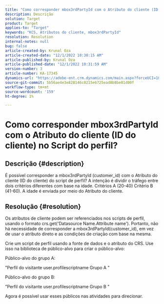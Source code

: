 ```yaml
---
title: "Como corresponder mbox3rdPartyId com o Atributo do cliente (ID do cliente) no Script de perfil?"
description: Descrição
solution: Target
product: Target
applies-to: "Target"
keywords: "KCS, Atributos do cliente, mbox3rdPartyId"
resolution: Resolution
internal-notes: null
bug: false
article-created-by: Krunal Oza
article-created-date: "12/1/2022 10:30:15 AM"
article-published-by: Krunal Oza
article-published-date: "12/1/2022 10:31:59 AM"
version-number: 3
article-number: KA-17345
dynamics-url: "https://adobe-ent.crm.dynamics.com/main.aspx?forceUCI=1&pagetype=entityrecord&etn=knowledgearticle&id=b716a81f-6371-ed11-9561-6045bd006a22"
source-git-commit: 5b56ae4e3e828146c0215e6725ead8b8be01d00f
workflow-type: tm+mt
source-wordcount: '159'
ht-degree: 1%

---
```


# Como corresponder mbox3rdPartyId com o Atributo do cliente (ID do cliente) no Script do perfil?

## Descrição {#description}

É possível corresponder a mbox3rdPartyId (customer_id) com o Atributo do cliente (ID do cliente) do script de perfil? A intenção é dividir o tráfego entre dois critérios diferentes com base na idade. Critérios A (20-40) Critério B (41-60). A idade é enviada por meio do Atributo do cliente.

## Resolução {#resolution}


Os atributos de cliente podem ser referenciados nos scripts de perfil, usando o formato crs.get(&#39;Datasource Name.Attribute name&#39;). Portanto, não há necessidade de corresponder a mbox3rdPartyId(customer_id), em vez de usar o atributo direto e as condições de criação com base na mesma.

Crie um script de perfil usando a fonte de dados e o atributo do CRS. Use isso na biblioteca de público-alvo para criar o público-alvo:

Público-alvo do grupo A:

&quot;Perfil do visitante user.profilescriptname Grupo A &quot;

Público-alvo do grupo B:

&quot;Perfil do visitante user.profilescriptname Grupo B &quot;

Agora é possível usar esses públicos nas atividades para direcionar.
